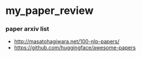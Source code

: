 # my_paper_review

### paper arxiv list 

- http://masatohagiwara.net/100-nlp-papers/
- https://github.com/huggingface/awesome-papers
